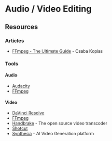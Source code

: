 # Audio / Video Editing

## Resources

### Articles

* [FFmpeg - The Ultimate Guide](https://img.ly/blog/ultimate-guide-to-ffmpeg/) - Csaba Kopias

### Tools

#### Audio

* [Audacity](https://www.audacityteam.org/)
* [FFmpeg](https://ffmpeg.org/)

#### Video

* [DaVinci Resolve](https://www.blackmagicdesign.com/products/davinciresolve)
* [FFmpeg](https://ffmpeg.org/)
* [Handbrake](https://handbrake.fr/) - The open source video transcoder
* [Shotcut](https://shotcut.org/)
* [Synthesia](https://www.synthesia.io/) - AI Video Generation platform

